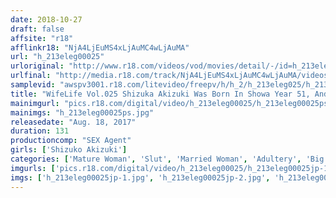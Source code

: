 ```yaml
---
date: 2018-10-27
draft: false
affsite: "r18"
afflinkr18: "NjA4LjEuMS4xLjAuMC4wLjAuMA"
url: "h_213eleg00025"
urloriginal: "http://www.r18.com/videos/vod/movies/detail/-/id=h_213eleg00025"
urlfinal: "http://media.r18.com/track/NjA4LjEuMS4xLjAuMC4wLjAuMA/videos/vod/movies/detail/-/id=h_213eleg00025"
samplevid: "awspv3001.r18.com/litevideo/freepv/h/h_2/h_213eleg025/h_213eleg025_dmb_w.mp4"
title: "WifeLife Vol.025 Shizuka Akizuki Was Born In Showa Year 51, And Now She's Gone Cum Crazy She Was 41 Years Old At The Time Of Filming Her Three Body Sizes From Top To Bottom Are 85/57/84 84"
mainimgurl: "pics.r18.com/digital/video/h_213eleg00025/h_213eleg00025ps.jpg"
mainimgs: "h_213eleg00025ps.jpg"
releasedate: "Aug. 18, 2017"
duration: 131
productioncomp: "SEX Agent"
girls: ['Shizuko Akizuki']
categories: ['Mature Woman', 'Slut', 'Married Woman', 'Adultery', 'Big Tits', 'Slender', 'Variety', 'Featured Actress', 'Threesome / Foursome', 'Huge Dick - Large Dick']
imgurls: ['pics.r18.com/digital/video/h_213eleg00025/h_213eleg00025jp-1.jpg', 'pics.r18.com/digital/video/h_213eleg00025/h_213eleg00025jp-2.jpg', 'pics.r18.com/digital/video/h_213eleg00025/h_213eleg00025jp-3.jpg', 'pics.r18.com/digital/video/h_213eleg00025/h_213eleg00025jp-4.jpg', 'pics.r18.com/digital/video/h_213eleg00025/h_213eleg00025jp-5.jpg', 'pics.r18.com/digital/video/h_213eleg00025/h_213eleg00025jp-6.jpg', 'pics.r18.com/digital/video/h_213eleg00025/h_213eleg00025jp-7.jpg', 'pics.r18.com/digital/video/h_213eleg00025/h_213eleg00025jp-8.jpg', 'pics.r18.com/digital/video/h_213eleg00025/h_213eleg00025jp-9.jpg', 'pics.r18.com/digital/video/h_213eleg00025/h_213eleg00025jp-10.jpg', 'pics.r18.com/digital/video/h_213eleg00025/h_213eleg00025jp-11.jpg', 'pics.r18.com/digital/video/h_213eleg00025/h_213eleg00025jp-12.jpg', 'pics.r18.com/digital/video/h_213eleg00025/h_213eleg00025jp-13.jpg', 'pics.r18.com/digital/video/h_213eleg00025/h_213eleg00025jp-14.jpg', 'pics.r18.com/digital/video/h_213eleg00025/h_213eleg00025jp-15.jpg', 'pics.r18.com/digital/video/h_213eleg00025/h_213eleg00025jp-16.jpg', 'pics.r18.com/digital/video/h_213eleg00025/h_213eleg00025jp-17.jpg', 'pics.r18.com/digital/video/h_213eleg00025/h_213eleg00025jp-18.jpg', 'pics.r18.com/digital/video/h_213eleg00025/h_213eleg00025jp-19.jpg', 'pics.r18.com/digital/video/h_213eleg00025/h_213eleg00025jp-20.jpg']
imgs: ['h_213eleg00025jp-1.jpg', 'h_213eleg00025jp-2.jpg', 'h_213eleg00025jp-3.jpg', 'h_213eleg00025jp-4.jpg', 'h_213eleg00025jp-5.jpg', 'h_213eleg00025jp-6.jpg', 'h_213eleg00025jp-7.jpg', 'h_213eleg00025jp-8.jpg', 'h_213eleg00025jp-9.jpg', 'h_213eleg00025jp-10.jpg', 'h_213eleg00025jp-11.jpg', 'h_213eleg00025jp-12.jpg', 'h_213eleg00025jp-13.jpg', 'h_213eleg00025jp-14.jpg', 'h_213eleg00025jp-15.jpg', 'h_213eleg00025jp-16.jpg', 'h_213eleg00025jp-17.jpg', 'h_213eleg00025jp-18.jpg', 'h_213eleg00025jp-19.jpg', 'h_213eleg00025jp-20.jpg']
---
```

